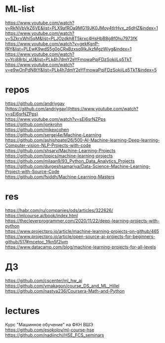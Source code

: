 # ML-list

https://www.youtube.com/watch?v=RkNVbVkZ6VE&list=PLX9afROa9MG19JK0JMoy4tIrHvx_z6dHZ&index=1 \
https://www.youtube.com/watch?v=SZkrxWhI5qM&list=PLJOzdkh8T5krxc4HsHbB8g8f0hu7973fK \
https://www.youtube.com/watch?v=gekKgnP-fRY&list=PLEwK9wdS5g0oCRxBzxsq9lkJkzMgzWiyg&index=1 \
https://www.youtube.com/watch?v=Ycj88rbi_xU&list=PLk4h7dmY2eYFmowaPqjFDzSokiiLq5TkT \
https://www.youtube.com/watch?v=e9wOnPdN8tY&list=PLk4h7dmY2eYFmowaPqjFDzSokiiLq5TkT&index=5 

# repos
https://github.com/andriygav \
[https://github.com/andriygav](https://www.youtube.com/watch?v=sEi6srNZPps) \
https://www.youtube.com/watch?v=sEi6srNZPps \
https://github.com/jonkrohn \
https://github.com/mikexcohen \
https://github.com/sergei4e/Machine-Learning \
https://github.com/ashishpatel26/500-AI-Machine-learning-Deep-learning-Computer-vision-NLP-Projects-with-code \
https://github.com/shsarv/Machine-Learning-Projects \
https://github.com/topics/machine-learning-projects \
https://github.com/milaan9/93_Python_Data_Analytics_Projects \
https://github.com/durgeshsamariya/Data-Science-Machine-Learning-Project-with-Source-Code \
https://github.com/fsiddh/Machine-Learning-Masters

# res
https://habr.com/ru/companies/ods/articles/322626/ \
https://mlcourse.ai/book/index.html \
https://thecleverprogrammer.com/2020/11/22/deep-learning-projects-with-python \
https://www.projectpro.io/article/machine-learning-projects-on-github/465 \
https://www.projectpro.io/article/open-source-ai-projects-for-beginners-github/517#mcetoc_1fkn5f2ivm \
https://www.datacamp.com/blog/machine-learning-projects-for-all-levels

# ДЗ
https://github.com/cscenter/ml_hw_ai \
https://github.com/vmakagon/course_DS_and_ML_Hillel \
https://github.com/nastya236/Coursera-Math-and-Python

# lectures
Курс "Машинное обучение" на ФКН ВШЭ \
https://github.com/esokolov/ml-course-hse \
https://github.com/nadiinchi/HSE_FCS_seminars 
